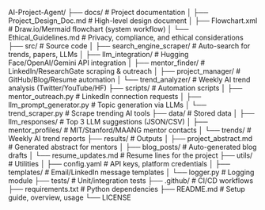 AI-Project-Agent/
├── docs/                        # Project documentation
│   ├── Project_Design_Doc.md    # High-level design document
│   ├── Flowchart.xml            # Draw.io/Mermaid flowchart (system workflow)
│   └── Ethical_Guidelines.md    # Privacy, compliance, and ethical considerations
├── src/                         # Source code
│   ├── search_engine_scraper/   # Auto-search for trends, papers, LLMs
│   ├── llm_integration/         # Hugging Face/OpenAI/Gemini API integration
│   ├── mentor_finder/           # LinkedIn/ResearchGate scraping & outreach
│   ├── project_manager/         # GitHub/Blog/Resume automation
│   └── trend_analyzer/          # Weekly AI trend analysis (Twitter/YouTube/HF)
├── scripts/                     # Automation scripts
│   ├── mentor_outreach.py       # LinkedIn connection requests
│   ├── llm_prompt_generator.py  # Topic generation via LLMs
│   └── trend_scraper.py         # Scrape trending AI tools
├── data/                        # Stored data
│   ├── llm_responses/           # Top 3 LLM suggestions (JSON/CSV)
│   ├── mentor_profiles/         # MIT/Stanford/MAANG mentor contacts
│   └── trends/                  # Weekly AI trend reports
├── results/                     # Outputs
│   ├── project_abstract.md      # Generated abstract for mentors
│   ├── blog_posts/              # Auto-generated blog drafts
│   └── resume_updates.md        # Resume lines for the project
├── utils/                       # Utilities
│   ├── config.yaml              # API keys, platform credentials
│   ├── templates/               # Email/LinkedIn message templates
│   └── logger.py                # Logging module
├── tests/                       # Unit/integration tests
├── .github/                     # CI/CD workflows
├── requirements.txt             # Python dependencies
├── README.md                    # Setup guide, overview, usage
└── LICENSE
